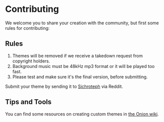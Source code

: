 # Contributing

We welcome you to share your creation with the community, but first some rules for contributing:

## Rules

1. Themes will be removed if we receive a takedown request from copyright holders.
2. Background music must be 48kHz mp3 format or it will be played too fast.  
3. Please test and make sure it's the final version, before submitting.

Submit your theme by sending it to [Sichroteph](https://www.reddit.com/user/OnionUI) via Reddit.

## Tips and Tools

You can find some resources on creating custom themes in [the Onion wiki](https://github.com/OnionUI/Onion/wiki/4.-Custom-Themes).
